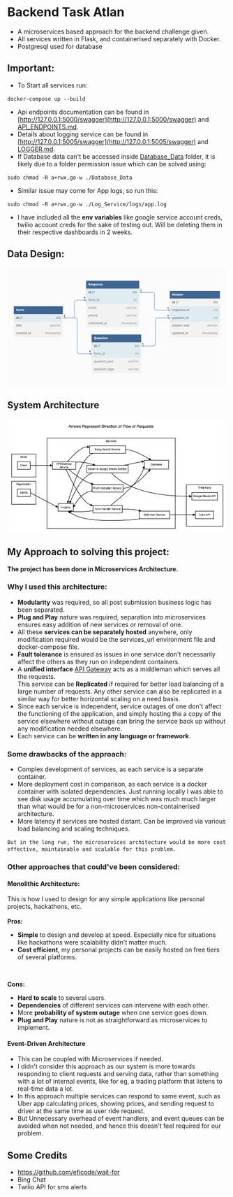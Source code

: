 # Backend Task Atlan

- A microservices based approach for the backend challenge given. 
- All services written in Flask, and containerised separately with Docker.
- Postgresql used for database

## Important:

- To Start all services run:

```
docker-compose up --build
```

- Api endpoints documentation can be found in [http://127.0.0.1:5000/swagger](http://127.0.0.1:5000/swagger) and [API_ENDPOINTS.md](API_ENDPOINTS.md).
- Details about logging service can be found in [http://127.0.0.1:5005/swagger](http://127.0.0.1:5005/swagger) and [LOGGER.md](LOGGER.md).
- If Database data can't be accessed inside [Database_Data](Database_Data) folder, it is likely due to a folder permission issue which can be solved using:
```
sudo chmod -R a+rwx,go-w ./Database_Data
```
- Similar issue may come for App logs, so run this: 
```
sudo chmod -R a+rwx,go-w ./Log_Service/logs/app.log
```
- I have included all the **env variables** like google service account creds, twilio account creds for the sake of testing out. Will be deleting them in their respective dashboards in 2 weeks.

## Data Design:

![](Design/Data_design.png)

## System Architecture

![Design/System_Design.png](Design/System_Design.png)

## My Approach to solving this project:

**The project has been done in Microservices Architecture.**

### Why I used this architecture:
- **Modularity** was required, so all post submission business logic has been separated.
- **Plug and Play** nature was required, separation into microservices ensures easy addition of new services or removal of one.
- All these **services can be separately hosted** anywhere, only modification required would be the services_url environment file and docker-compose file.
- **Fault tolerance** is ensured as issues in one service don't necessarily affect the others as they run on independent containers.
- A **unified interface** [API Gateway](API_Gateway) acts as a middleman which serves all the requests.<br/> This service can be **Replicated** if required for better load balancing of a large number of requests. Any other service can also be replicated in a similar way for better horizontal scaling on a need basis.
- Since each service is independent, service outages of one don't affect the functioning of the application, and simply hosting the a copy of the service elsewhere without outage can bring the service back up without any modification needed elsewhere.
- Each service can be **written in any language or framework**.

### Some drawbacks of the approach:
- Complex development of services, as each service is a separate container.
- More deployment cost in comparison, as each service is a docker container with isolated dependencies. Just running locally I was able to see disk usage accumulating over time which was much much larger than what would be for a non-microservices non-containerised architecture.
- More latency if services are hosted distant. Can be improved via various load balancing and scaling techniques.

```
But in the long run, the microservices architecture would be more cost effective, maintainable and scalable for this problem.
```

### Other approaches that could've been considered:
#### Monolithic Architecture:
This is how I used to design for any simple applications like personal projects, hackathons, etc.<br/><br/>
**Pros:**
- **Simple** to design and develop at speed. Especially nice for situations like hackathons were scalability didn't matter much.
- **Cost efficient**, my personal projects can be easily hosted on free tiers of several platforms. 
<br/>

**Cons:**

- **Hard to scale** to several users.
- **Dependencies** of different services can intervene with each other.
- More **probability of system outage** when one service goes down.
- **Plug and Play** nature is not as straightforward as microservices to implement.

#### Event-Driven Architecture
- This can be coupled with Microservices if needed. 
- I didn't consider this approach as our system is more towards responding to client requests and serving data, rather than something with a lot of internal events, like for eg, a trading platform that listens to real-time data a lot.
- In this approach multiple services can respond to same event, such as Uber app calculating prices, showing prices, and sending request to driver at the same time as user ride request.
- But Unnecessary overhead of event handlers, and event queues can be avoided when not needed, and hence this doesn't feel required for our problem.


## Some Credits
- https://github.com/eficode/wait-for
- Bing Chat
- Twilio API for sms alerts